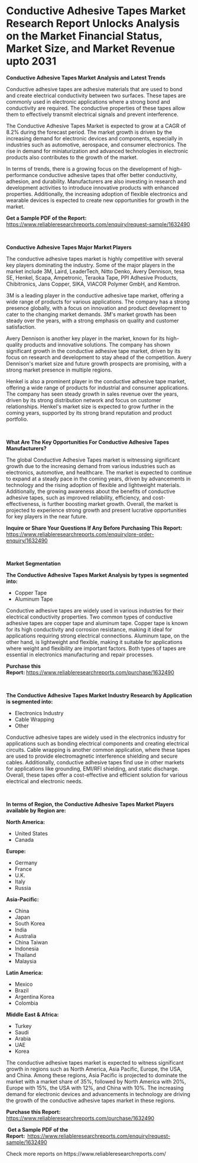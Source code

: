 <p><h1>Conductive Adhesive Tapes Market Research Report Unlocks Analysis on the Market Financial Status, Market Size, and Market Revenue upto 2031</h1></p><p><strong>Conductive Adhesive Tapes Market Analysis and Latest Trends</strong></p>
<p><p>Conductive adhesive tapes are adhesive materials that are used to bond and create electrical conductivity between two surfaces. These tapes are commonly used in electronic applications where a strong bond and conductivity are required. The conductive properties of these tapes allow them to effectively transmit electrical signals and prevent interference.</p><p>The Conductive Adhesive Tapes Market is expected to grow at a CAGR of 8.2% during the forecast period. The market growth is driven by the increasing demand for electronic devices and components, especially in industries such as automotive, aerospace, and consumer electronics. The rise in demand for miniaturization and advanced technologies in electronic products also contributes to the growth of the market.</p><p>In terms of trends, there is a growing focus on the development of high-performance conductive adhesive tapes that offer better conductivity, adhesion, and durability. Manufacturers are also investing in research and development activities to introduce innovative products with enhanced properties. Additionally, the increasing adoption of flexible electronics and wearable devices is expected to create new opportunities for growth in the market.</p></p>
<p><strong>Get a Sample PDF of the Report:&nbsp;</strong> <a href="https://www.reliableresearchreports.com/enquiry/request-sample/1632490">https://www.reliableresearchreports.com/enquiry/request-sample/1632490</a></p>
<p>&nbsp;</p>
<p><strong>Conductive Adhesive Tapes Major Market Players</strong></p>
<p><p>The conductive adhesive tapes market is highly competitive with several key players dominating the industry. Some of the major players in the market include 3M, Laird, LeaderTech, Nitto Denko, Avery Dennison, tesa SE, Henkel, Scapa, Ampetronic, Teraoka Tape, PPI Adhesive Products, Chibitronics, Jans Copper, SIKA, VIACOR Polymer GmbH, and Kemtron.</p><p>3M is a leading player in the conductive adhesive tape market, offering a wide range of products for various applications. The company has a strong presence globally, with a focus on innovation and product development to cater to the changing market demands. 3M's market growth has been steady over the years, with a strong emphasis on quality and customer satisfaction.</p><p>Avery Dennison is another key player in the market, known for its high-quality products and innovative solutions. The company has shown significant growth in the conductive adhesive tape market, driven by its focus on research and development to stay ahead of the competition. Avery Dennison's market size and future growth prospects are promising, with a strong market presence in multiple regions.</p><p>Henkel is also a prominent player in the conductive adhesive tape market, offering a wide range of products for industrial and consumer applications. The company has seen steady growth in sales revenue over the years, driven by its strong distribution network and focus on customer relationships. Henkel's market size is expected to grow further in the coming years, supported by its strong brand reputation and product portfolio.</p></p>
<p>&nbsp;</p>
<p><strong>What Are The Key Opportunities For Conductive Adhesive Tapes Manufacturers?</strong></p>
<p><p>The global Conductive Adhesive Tapes market is witnessing significant growth due to the increasing demand from various industries such as electronics, automotive, and healthcare. The market is expected to continue to expand at a steady pace in the coming years, driven by advancements in technology and the rising adoption of flexible and lightweight materials. Additionally, the growing awareness about the benefits of conductive adhesive tapes, such as improved reliability, efficiency, and cost-effectiveness, is further boosting market growth. Overall, the market is projected to experience strong growth and present lucrative opportunities for key players in the near future.</p></p>
<p><strong>Inquire or Share Your Questions If Any Before Purchasing This Report:</strong> <a href="https://www.reliableresearchreports.com/enquiry/pre-order-enquiry/1632490">https://www.reliableresearchreports.com/enquiry/pre-order-enquiry/1632490</a></p>
<p>&nbsp;</p>
<p><strong>Market Segmentation</strong></p>
<p><strong>The Conductive Adhesive Tapes Market Analysis by types is segmented into:</strong></p>
<p><ul><li>Copper Tape</li><li>Aluminum Tape</li></ul></p>
<p><p>Conductive adhesive tapes are widely used in various industries for their electrical conductivity properties. Two common types of conductive adhesive tapes are copper tape and aluminum tape. Copper tape is known for its high conductivity and corrosion resistance, making it ideal for applications requiring strong electrical connections. Aluminum tape, on the other hand, is lightweight and flexible, making it suitable for applications where weight and flexibility are important factors. Both types of tapes are essential in electronics manufacturing and repair processes.</p></p>
<p><strong>Purchase this Report:&nbsp;</strong><a href="https://www.reliableresearchreports.com/purchase/1632490">https://www.reliableresearchreports.com/purchase/1632490</a></p>
<p>&nbsp;</p>
<p><strong>The Conductive Adhesive Tapes Market Industry Research by Application is segmented into:</strong></p>
<p><ul><li>Electronics Industry</li><li>Cable Wrapping</li><li>Other</li></ul></p>
<p><p>Conductive adhesive tapes are widely used in the electronics industry for applications such as bonding electrical components and creating electrical circuits. Cable wrapping is another common application, where these tapes are used to provide electromagnetic interference shielding and secure cables. Additionally, conductive adhesive tapes find use in other markets for applications like grounding, EMI/RFI shielding, and static discharge. Overall, these tapes offer a cost-effective and efficient solution for various electrical and electronic needs.</p></p>
<p>&nbsp;</p>
<p><strong>In terms of Region, the Conductive Adhesive Tapes Market Players available by Region are:</strong></p>
<p>
    <p> <strong> North America: </strong>
        <ul>
            <li>United States</li>
            <li>Canada</li>
        </ul>
        </p> 
    <p> <strong> Europe: </strong>
        <ul>
            <li>Germany</li>
            <li>France</li>
            <li>U.K.</li>
            <li>Italy</li>
            <li>Russia</li>
        </ul>
        </p> 
    <p> <strong> Asia-Pacific: </strong>
        <ul>
            <li>China</li>
            <li>Japan</li>
            <li>South Korea</li>
            <li>India</li>
            <li>Australia</li>
            <li>China Taiwan</li>
            <li>Indonesia</li>
            <li>Thailand</li>
            <li>Malaysia</li>
        </ul>
        </p> 
    <p> <strong> Latin America: </strong>
        <ul>
            <li>Mexico</li>
            <li>Brazil</li>
            <li>Argentina Korea</li>
            <li>Colombia</li>
        </ul>
        </p> 
    <p> <strong> Middle East & Africa: </strong>
        <ul>
            <li>Turkey</li>
            <li>Saudi</li>
            <li>Arabia</li>
            <li>UAE</li>
            <li>Korea</li>
        </ul>
    </p>
    </p>
<p><p>The conductive adhesive tapes market is expected to witness significant growth in regions such as North America, Asia Pacific, Europe, the USA, and China. Among these regions, Asia Pacific is projected to dominate the market with a market share of 35%, followed by North America with 20%, Europe with 15%, the USA with 12%, and China with 10%. The increasing demand for electronic devices and advancements in technology are driving the growth of the conductive adhesive tapes market in these regions.</p></p>
<p><strong>Purchase this Report: </strong><a href="https://www.reliableresearchreports.com/purchase/1632490">https://www.reliableresearchreports.com/purchase/1632490</a></p>
<p>&nbsp;<strong>Get a Sample PDF of the Report:&nbsp;&nbsp;</strong><a href="https://www.reliableresearchreports.com/enquiry/request-sample/1632490">https://www.reliableresearchreports.com/enquiry/request-sample/1632490</a></p>
<p><strong></strong></p>
<p>Check more reports on https://www.reliableresearchreports.com/</p>
